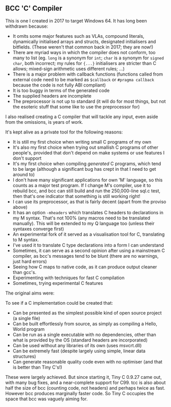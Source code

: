 ## BCC 'C' Compiler

This is one I created in 2017 to target Windows 64. It has long been withdrawn because:

* It omits some major features such as VLAs, compound literals, dynamically initialised arrays and structs, designated initialisers and bitfields. (These weren't that common back in 2017; they are now!)
* There are myriad ways in which the compiler does not conform, too many to list (eg. `long` is a synonym for `int`; `char` is a synonym for `signed char`, both incorrect; my rules for `{...}` initialisers are stricter than C allows; mixed-sign arithmetic uses different rules; ...)
* There is a major problem with callback functions (functions called from external code need to be marked as `$callback` or `#pragma callback` because the code is not fully ABI compliant)
* It is too buggy in terms of the generated code
* The supplied headers are incomplete
* The preprocessor is not up to standard (it will do for most things, but not the esoteric stuff that some like to use the preprocessor for)

I also realised creating a C compiler that will tackle any input, even aside from the omissions, is years of work.

It's kept alive as a private tool for the following reasons:

* It is still my first choice when writing small C programs of my own
* It's also my first choice when trying out smallish C programs of other people's, provided that don't depend on make systems or use features I don't support
* It's my first choice when compiling *generated* C programs, which tend to be large (although a significant bug has crept in that I need to get around to)
* I don't have many significant applications for own 'M' language, so this counts as a major test program. If I change M's compiler, use it to rebuild bcc, and bcc can still build and run the 250,000-line sql.c test, then that's one indicator that something is still working right!
* I can use its preprocessor, as that is fairly decent (apart from the proviso above)
* It has an option `-mheaders` which translates C headers to declarations in my M syntax. That's not 100% (any macros need to be translated manually). This will be extended to my Q language too (unless their syntaxes converge first)
* An experimental fork of it served as a visualisation tool for C, translating to M syntax.
* I've used it to translate C type declarations into a form I can understand
* Sometimes, it can serve as a second opinion after using a mainstream C compiler, as bcc's messages tend to be blunt (there are no warnings, just hard errors)
* Seeing how C maps to native code, as it can produce output cleaner than gcc's.
* Experimenting with techniques for fast C compilation
* Sometimes, trying experimental C features

The original aims were:

To see if a C implementation could be created that:

* Can be presented as the simplest possible kind of open source project (a single file)
* Can be built effortlessly from source, as simply as compiling a Hello, World program
* Can be run as a single executable with no dependencies, other than what is provided by the OS (standard headers are incorporated)
* Can be used without any libraries of its own (uses msvcrt.dll)
* Can be extremely fast (despite largely using simple, linear data structures)
* Can generate reasonable quality code even with no optimiser (and that is better than Tiny C's!)

These were largely achieved. But since starting it, Tiny C 0.9.27 came out, with many bug fixes, and a near-complete support for C99. tcc is also about half the size of bcc (counting code, not headers) and perhaps twice as fast. However bcc produces marginally faster code. So Tiny C occupies the space that bcc was vaguely aiming for.
